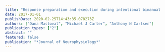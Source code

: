 ```yaml
---
title: "Response preparation and execution during intentional bimanual pattern switching"
date: 2017-01-01
publishDate: 2020-02-25T14:43:35.078273Z
authors: ["Dana Maslovat", "Michael J Carter", "Anthony N Carlsen"]
publication_types: ["2"]
abstract: ""
featured: false
publication: "*Journal of Neurophysiology*"
---
```


